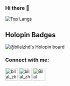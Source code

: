 ### Hi there 👋


![Top Langs](https://github-readme-stats.vercel.app/api/top-langs/?username=bilalzhd&hide=html,hack,css&theme=tokyonight)

## Holopin Badges

[![@bilalzhd's Holopin board](https://holopin.me/bilalzhd)](https://holopin.io/@bilalzhd)

<h3 align = "left"> Connect with me: </h3>
<p align = "left">
  <a href = "https://www.linkedin.com/in/bilalzhd/" target = "blank">
    <img align = "center" src = "https://img.icons8.com/fluency/96/000000/linkedin.png" alt = "bilal_zhd" height = "40" width = "40"/>
  </a>
  <a href = "https://instagram.com/bilal_zhd" target = "blank">
    <img align = "center" src = "https://img.icons8.com/fluency/96/000000/instagram-new.png" alt = "bilal_zhd" height = "40" width = "40"/>
  </a>
  <a href = "https://twitter.com/bilal_zhd" target = "blank">
    <img align = "center" src="https://img.icons8.com/fluency/96/000000/twitter.png" alt = "Bilal Zahid" height = "40" width = "40"/>
  </a> 
 </p>
